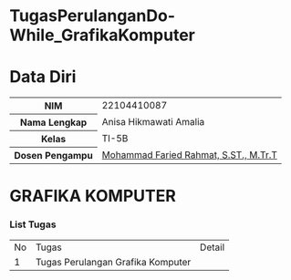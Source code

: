# TugasPerulanganDo-While_GrafikaKomputer

# Data Diri

<table>
  <tr>
    <th>NIM</th>
    <td>22104410087</td>
  </tr>
  <tr>
    <th>Nama Lengkap</th>
    <td>Anisa Hikmawati Amalia</td>
  </tr>
  <tr>
    <th>Kelas</th>
    <td>TI-5B</td>
  </tr>
  <tr>
    <th>Dosen Pengampu</th>
    <td><a href="https://github.com/link">Mohammad Faried Rahmat, S.ST., M.Tr.T</a></td>
  </tr>
</table>

# GRAFIKA KOMPUTER
### List Tugas
|  |  |  |
|--|--|--|
|No| Tugas | Detail |
| 1 | Tugas Perulangan Grafika Komputer |
